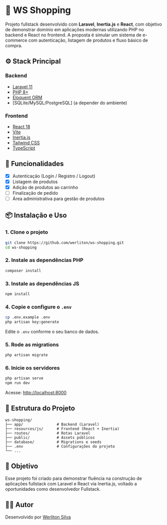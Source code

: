 # 🛒 WS Shopping

Projeto fullstack desenvolvido com **Laravel**, **Inertia.js** e **React**, com objetivo de demonstrar domínio em aplicações modernas utilizando PHP no backend e React no frontend. A proposta é simular um sistema de e-commerce com autenticação, listagem de produtos e fluxo básico de compra.

## ⚙️ Stack Principal

### Backend

- [Laravel 11](https://laravel.com/)
- [PHP 8+](https://www.php.net/)
- [Eloquent ORM](https://laravel.com/docs/eloquent)
- [SQLite/MySQL/PostgreSQL] (a depender do ambiente)

### Frontend

- [React 18](https://react.dev/)
- [Vite](https://vitejs.dev/)
- [Inertia.js](https://inertiajs.com/)
- [Tailwind CSS](https://tailwindcss.com/)
- [TypeScript](https://www.typescriptlang.org/)

## 🧪 Funcionalidades

- [x] Autenticação (Login / Registro / Logout)
- [x] Listagem de produtos
- [x] Adição de produtos ao carrinho
- [ ] Finalização de pedido
- [ ] Área administrativa para gestão de produtos

## 📦 Instalação e Uso

### 1. Clone o projeto

```bash
git clone https://github.com/werliton/ws-shopping.git
cd ws-shopping
```

### 2. Instale as dependências PHP

```bash
composer install
```

### 3. Instale as dependências JS

```bash
npm install
```

### 4. Copie e configure o `.env`

```bash
cp .env.example .env
php artisan key:generate
```

Edite o `.env` conforme o seu banco de dados.

### 5. Rode as migrations

```bash
php artisan migrate
```

### 6. Inicie os servidores

```bash
php artisan serve
npm run dev
```

Acesse: [http://localhost:8000](http://localhost:8000)

## 📁 Estrutura do Projeto

```
ws-shopping/
├── app/               # Backend (Laravel)
├── resources/js/      # Frontend (React + Inertia)
├── routes/            # Rotas Laravel
├── public/            # Assets públicos
├── database/          # Migrations e seeds
├── .env               # Configurações do projeto
└── ...
```

## 🎯 Objetivo

Esse projeto foi criado para demonstrar fluência na construção de aplicações fullstack com Laravel e React via Inertia.js, voltado a oportunidades como desenvolvedor Fullstack.

## 🙋‍♂️ Autor

Desenvolvido por [Werliton Silva](https://www.linkedin.com/in/werliton-silva/)
